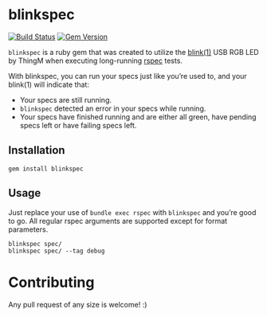 # blinkspec

[![Build Status](https://travis-ci.org/j4zz/blinkspec.svg)](https://travis-ci.org/j4zz/blinkspec) [![Gem Version](https://badge.fury.io/rb/blinkspec.svg)](http://badge.fury.io/rb/blinkspec)

`blinkspec` is a ruby gem that was created to utilize the [blink(1)](http://blink1.thingm.com/) USB RGB LED by ThingM when executing long-running [rspec](http://www.relishapp.com/rspec) tests.

With blinkspec, you can run your specs just like you’re used to, and your blink(1) will indicate that:

  * Your specs are still running.
  * `blinkspec` detected an error in your specs while running.
  * Your specs have finished running and are either all green, have pending specs left or have failing specs left.

## Installation

`gem install blinkspec`

## Usage

Just replace your use of `bundle exec rspec` with `blinkspec` and you’re good to go. All regular rspec arguments are supported except for format parameters.

```
blinkspec spec/
blinkspec spec/ --tag debug
```

# Contributing

Any pull request of any size is welcome! :)